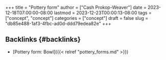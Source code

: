 +++
title = "Pottery form"
author = ["Cash Prokop-Weaver"]
date = 2023-12-18T07:00:00-08:00
lastmod = 2023-12-23T00:00:13-08:00
tags = ["concept", "concept"]
categories = ["concept"]
draft = false
slug = "db85e488-1af3-4fbc-ad0d-ddd79edea82e"
+++

## Backlinks {#backlinks}

-   [Pottery form: Bowl]({{< relref "pottery_forms.md" >}})
